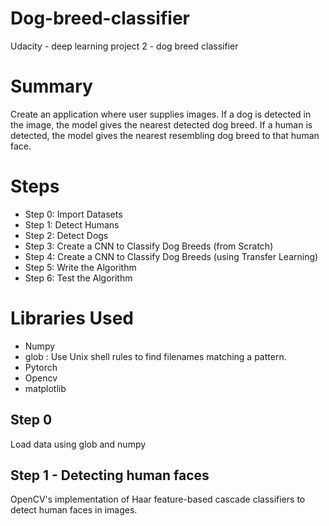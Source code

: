 # Dog-breed-classifier
Udacity - deep learning project 2 - dog breed classifier

# Summary
Create an application where user supplies images. If a dog is detected in the image, the model gives the nearest detected dog breed. If a human is detected, the model gives the nearest resembling dog breed to that human face.

# Steps
<ul>
  <li>Step 0: Import Datasets</li>
  <li>Step 1: Detect Humans</li>
<li>Step 2: Detect Dogs</li>
<li>Step 3: Create a CNN to Classify Dog Breeds (from Scratch)</li>
<li>Step 4: Create a CNN to Classify Dog Breeds (using Transfer Learning)</li>
<li>Step 5: Write the Algorithm</li>
<li>Step 6: Test the Algorithm</li>
</ul>

# Libraries Used
<ul>
  <li>Numpy </li>
  <li>glob : Use Unix shell rules to find filenames matching a pattern.</li>
  <li>Pytorch </li>
  <li>Opencv</li>
  <li>matplotlib</li>
  
  </ul>
  
 ## Step 0
 Load data using glob and numpy
 
 ## Step 1 - Detecting human faces
<p> OpenCV's implementation of Haar feature-based cascade classifiers to detect human faces in images. 
</p>
